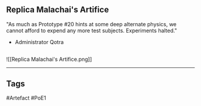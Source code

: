 ## Replica Malachai's Artifice
"As much as Prototype #20 hints at some deep alternate physics, we cannot afford to expend any more test subjects. Experiments halted."
- Administrator Qotra
##
![[Replica Malachai's Artifice.png]]

---
## Tags
#Artefact
#PoE1